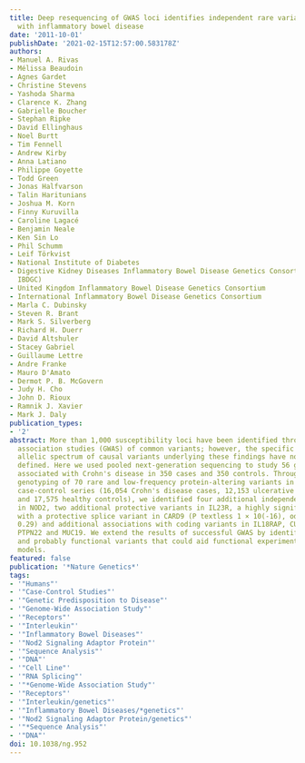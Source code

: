 ```yaml
---
title: Deep resequencing of GWAS loci identifies independent rare variants associated
  with inflammatory bowel disease
date: '2011-10-01'
publishDate: '2021-02-15T12:57:00.583178Z'
authors:
- Manuel A. Rivas
- Mélissa Beaudoin
- Agnes Gardet
- Christine Stevens
- Yashoda Sharma
- Clarence K. Zhang
- Gabrielle Boucher
- Stephan Ripke
- David Ellinghaus
- Noel Burtt
- Tim Fennell
- Andrew Kirby
- Anna Latiano
- Philippe Goyette
- Todd Green
- Jonas Halfvarson
- Talin Haritunians
- Joshua M. Korn
- Finny Kuruvilla
- Caroline Lagacé
- Benjamin Neale
- Ken Sin Lo
- Phil Schumm
- Leif Törkvist
- National Institute of Diabetes
- Digestive Kidney Diseases Inflammatory Bowel Disease Genetics Consortium (NIDDK
  IBDGC)
- United Kingdom Inflammatory Bowel Disease Genetics Consortium
- International Inflammatory Bowel Disease Genetics Consortium
- Marla C. Dubinsky
- Steven R. Brant
- Mark S. Silverberg
- Richard H. Duerr
- David Altshuler
- Stacey Gabriel
- Guillaume Lettre
- Andre Franke
- Mauro D'Amato
- Dermot P. B. McGovern
- Judy H. Cho
- John D. Rioux
- Ramnik J. Xavier
- Mark J. Daly
publication_types:
- '2'
abstract: More than 1,000 susceptibility loci have been identified through genome-wide
  association studies (GWAS) of common variants; however, the specific genes and full
  allelic spectrum of causal variants underlying these findings have not yet been
  defined. Here we used pooled next-generation sequencing to study 56 genes from regions
  associated with Crohn's disease in 350 cases and 350 controls. Through follow-up
  genotyping of 70 rare and low-frequency protein-altering variants in nine independent
  case-control series (16,054 Crohn's disease cases, 12,153 ulcerative colitis cases
  and 17,575 healthy controls), we identified four additional independent risk factors
  in NOD2, two additional protective variants in IL23R, a highly significant association
  with a protective splice variant in CARD9 (P textless 1 × 10(-16), odds ratio ≈
  0.29) and additional associations with coding variants in IL18RAP, CUL2, C1orf106,
  PTPN22 and MUC19. We extend the results of successful GWAS by identifying new, rare
  and probably functional variants that could aid functional experiments and predictive
  models.
featured: false
publication: '*Nature Genetics*'
tags:
- '"Humans"'
- '"Case-Control Studies"'
- '"Genetic Predisposition to Disease"'
- '"Genome-Wide Association Study"'
- '"Receptors"'
- '"Interleukin"'
- '"Inflammatory Bowel Diseases"'
- '"Nod2 Signaling Adaptor Protein"'
- '"Sequence Analysis"'
- '"DNA"'
- '"Cell Line"'
- '"RNA Splicing"'
- '"*Genome-Wide Association Study"'
- '"Receptors"'
- '"Interleukin/genetics"'
- '"Inflammatory Bowel Diseases/*genetics"'
- '"Nod2 Signaling Adaptor Protein/genetics"'
- '"*Sequence Analysis"'
- '"DNA"'
doi: 10.1038/ng.952
---
```


